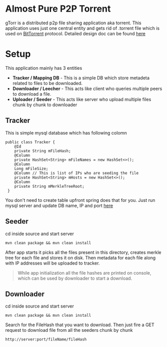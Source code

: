 # Almost Pure P2P Torrent

gTorr is a distributed p2p file sharing application aka torrent. This application uses just one central entity and gets rid of .torrent file which is used on [BitTorrent](https://en.wikipedia.org/wiki/BitTorrent) protocol.
Detailed design doc can be found [here](https://medium.com/@atharwaadawadkar448) 


# Setup

This application mainly has 3 entities
- **Tracker / Mapping DB** - This is a simple DB which store metadeta related to files to be downloaded.
- **Downloader / Leecher** - This acts like client who queries multiple peers to download a file.
-  **Uploader / Seeder** - This acts like server who upload multiple files chunk by chunk to downloader 


## Tracker 
This is simple mysql database which has following colomn
```
public class Tracker {
    @Id
    private String mFileHash;
    @Column
    private HashSet<String> mFileNames = new HashSet<>();
    @Column
    Long mFileSize;
    @Column // This is list of IPs who are seeding the file
    private HashSet<String> mHosts = new HashSet<>();
    @Column
    private String mMerkleTreeRoot;
 }
``` 
You don't need to create table upfront spring does that for you.
Just run mysql server and update DB name, IP and port [here](https://github.com/ashtnemi448/gTorr/blob/main/src/main/resources/application.properties#L1) 

## Seeder
cd inside source and start server
```
mvn clean package && mvn clean install
```

After app starts it picks all the files present in this directory, creates merkle tree for each file and stores it on disk.
Then metadata for each file along with IP addresses will be uploaded to tracker.

> While app initialization all the file hashes are printed on console, which can be used by downloader to start a download.

## Downloader

cd inside source and start server
```
mvn clean package && mvn clean install
```

Search for the FileHash that you want to download.
Then just fire a GET request to download file from all the seeders chunk by chunk
```
http://server:port/fileName/fileHash
```
